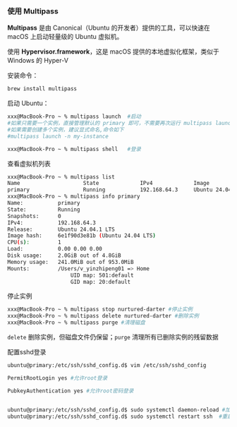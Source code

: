 ### **使用 Multipass**

**Multipass** 是由 Canonical（Ubuntu 的开发者）提供的工具，可以快速在 macOS 上启动轻量级的 Ubuntu 虚拟机。

使用 **Hypervisor.framework**，这是 macOS 提供的本地虚拟化框架，类似于 Windows 的 Hyper-V

安装命令：

```bash
brew install multipass
```

启动 Ubuntu：

```bash
xxx@MacBook-Pro ~ % multipass launch  #启动
#如果只需要一个实例，直接管理默认的 primary 即可，不需要再次运行 multipass launch。
#如果需要创建多个实例，建议显式命名,命令如下
#multipass launch -n my-instance

xxx@MacBook-Pro ~ % multipass shell   #登录
```

查看虚拟机列表

```bash
xxx@MacBook-Pro ~ % multipass list
Name                    State             IPv4             Image
primary                 Running           192.168.64.3     Ubuntu 24.04 LTS
xxx@MacBook-Pro ~ % multipass info primary
Name:           primary
State:          Running
Snapshots:      0
IPv4:           192.168.64.3
Release:        Ubuntu 24.04.1 LTS
Image hash:     6e1f90d3e81b (Ubuntu 24.04 LTS)
CPU(s):         1
Load:           0.00 0.00 0.00
Disk usage:     2.0GiB out of 4.8GiB
Memory usage:   241.0MiB out of 953.0MiB
Mounts:         /Users/v_yinzhipeng01 => Home
                    UID map: 501:default
                    GID map: 20:default
```

停止实例

```bash
xxx@MacBook-Pro ~ % multipass stop nurtured-darter #停止实例
xxx@MacBook-Pro ~ % multipass delete nurtured-darter #删除实例
xxx@MacBook-Pro ~ % multipass purge #清理磁盘
```

`delete` 删除实例，但磁盘文件仍保留；`purge` 清理所有已删除实例的残留数据

配置sshd登录

```bash
ubuntu@primary:/etc/ssh/sshd_config.d$ vim /etc/ssh/sshd_config

PermitRootLogin yes #允许root登录

PubkeyAuthentication yes #允许root密码登录


ubuntu@primary:/etc/ssh/sshd_config.d$ sudo systemctl daemon-reload #加载新配置
ubuntu@primary:/etc/ssh/sshd_config.d$ sudo systemctl restart ssh  #重启SSH
```
